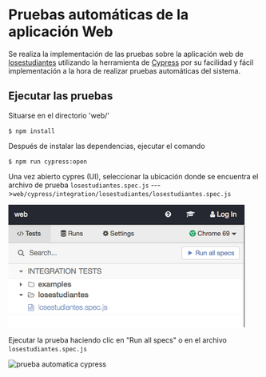 # Pruebas automáticas de la aplicación Web

Se realiza la implementación de las pruebas sobre la aplicación web de [losestudiantes](https://losestudiantes.co) utilizando la herramienta  de [Cypress](https:cypress.io) por su facilidad y fácil implementación a la hora de realizar pruebas automáticas del sistema.

## Ejecutar las pruebas

Situarse en el directorio 'web/'

    $ npm install

Después de instalar las dependencias, ejecutar el comando

    $ npm run cypress:open

Una vez abierto cypres (UI), seleccionar la ubicación donde se encuentra el archivo de prueba `losestudiantes.spec.js` --->`web/cypress/integration/losestudiantes/losestudiantes.spec.js`

![imagen cypress](assets/cypress.png)

Ejecutar la prueba haciendo clic en "Run all specs" o en el archivo `losestudiantes.spec.js`

![prueba automatica cypress](assets/atweb.gif)